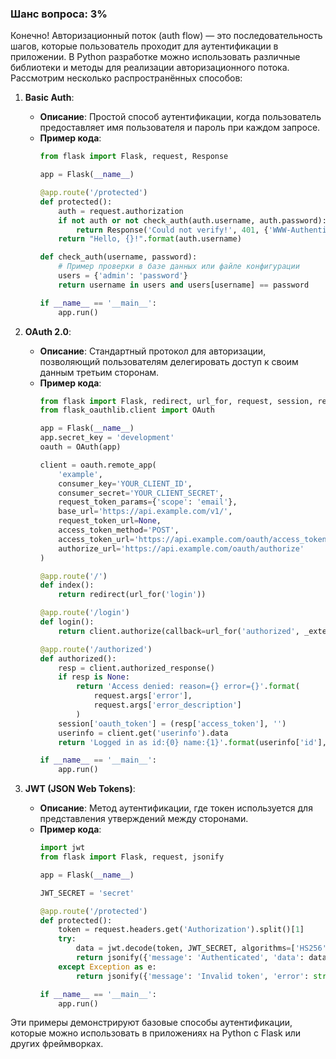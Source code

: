 ### Шанс вопроса: 3%

Конечно! Авторизационный поток (auth flow) — это последовательность шагов, которые пользователь проходит для аутентификации в приложении. В Python разработке можно использовать различные библиотеки и методы для реализации авторизационного потока. Рассмотрим несколько распространённых способов:

1. **Basic Auth**:
   - **Описание**: Простой способ аутентификации, когда пользователь предоставляет имя пользователя и пароль при каждом запросе.
   - **Пример кода**:
     ```python
     from flask import Flask, request, Response

     app = Flask(__name__)

     @app.route('/protected')
     def protected():
         auth = request.authorization
         if not auth or not check_auth(auth.username, auth.password):
             return Response('Could not verify!', 401, {'WWW-Authenticate': 'Basic realm="Login Required"'})
         return "Hello, {}!".format(auth.username)

     def check_auth(username, password):
         # Пример проверки в базе данных или файле конфигурации
         users = {'admin': 'password'}
         return username in users and users[username] == password

     if __name__ == '__main__':
         app.run()
     ```

2. **OAuth 2.0**:
   - **Описание**: Стандартный протокол для авторизации, позволяющий пользователям делегировать доступ к своим данным третьим сторонам.
   - **Пример кода**:
     ```python
     from flask import Flask, redirect, url_for, request, session, render_template_string
     from flask_oauthlib.client import OAuth

     app = Flask(__name__)
     app.secret_key = 'development'
     oauth = OAuth(app)

     client = oauth.remote_app(
         'example',
         consumer_key='YOUR_CLIENT_ID',
         consumer_secret='YOUR_CLIENT_SECRET',
         request_token_params={'scope': 'email'},
         base_url='https://api.example.com/v1/',
         request_token_url=None,
         access_token_method='POST',
         access_token_url='https://api.example.com/oauth/access_token',
         authorize_url='https://api.example.com/oauth/authorize'
     )

     @app.route('/')
     def index():
         return redirect(url_for('login'))

     @app.route('/login')
     def login():
         return client.authorize(callback=url_for('authorized', _external=True))

     @app.route('/authorized')
     def authorized():
         resp = client.authorized_response()
         if resp is None:
             return 'Access denied: reason={} error={}'.format(
                 request.args['error'],
                 request.args['error_description']
             )
         session['oauth_token'] = (resp['access_token'], '')
         userinfo = client.get('userinfo').data
         return 'Logged in as id:{0} name:{1}'.format(userinfo['id'], userinfo['name'])

     if __name__ == '__main__':
         app.run()
     ```

3. **JWT (JSON Web Tokens)**:
   - **Описание**: Метод аутентификации, где токен используется для представления утверждений между сторонами.
   - **Пример кода**:
     ```python
     import jwt
     from flask import Flask, request, jsonify

     app = Flask(__name__)

     JWT_SECRET = 'secret'

     @app.route('/protected')
     def protected():
         token = request.headers.get('Authorization').split()[1]
         try:
             data = jwt.decode(token, JWT_SECRET, algorithms=['HS256'])
             return jsonify({'message': 'Authenticated', 'data': data})
         except Exception as e:
             return jsonify({'message': 'Invalid token', 'error': str(e)}), 401

     if __name__ == '__main__':
         app.run()
     ```

Эти примеры демонстрируют базовые способы аутентификации, которые можно использовать в приложениях на Python с Flask или других фреймворках.